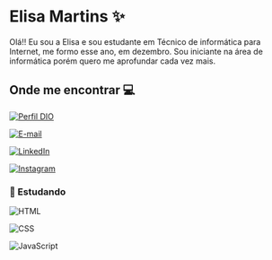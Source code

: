 # Elisa Martins ✨
Olá!! Eu sou a Elisa e sou estudante em Técnico de informática para Internet, me formo esse ano, em dezembro. Sou iniciante na área de informática porém quero me aprofundar cada vez mais.

## Onde me encontrar 💻
[![Perfil DIO](https://img.shields.io/badge/-Meu%20Perfil%20na%20DIO-30A3DC?style=for-the-badge)](https://www.dio.me/users/liaparecidamartinsoliveira/)

[![E-mail](https://img.shields.io/badge/-Email-60116A?style=for-the-badge&logo=gmail&logoColor=fff)](mailto:liaparecidamartinsoliveira@gmail.com)

[![LinkedIn](https://img.shields.io/badge/-LinkedIn-60116A?style=for-the-badge&logo=linkedin&logoColor=fff)](https://www.linkedin.com/in/elisa-martins-/)

[![Instagram](https://img.shields.io/badge/Instagram-60116A?style=for-the-badge&logo=instagram&logoColor=fff)](https://www.instagram.com/elisaap_oliveira/)


### 📖 Estudando
![HTML](https://img.shields.io/badge/HTML-fffdd0?style=for-the-badge&logo=html5&logoColor=30A3DC)

![CSS](https://img.shields.io/badge/CSS3-fffdd0?style=for-the-badge&logo=css3&logoColor=E94D5F)

![JavaScript](https://img.shields.io/badge/JavaScript-fffdd0?style=for-the-badge&logo=javascript&logoColor=30A3DC)




